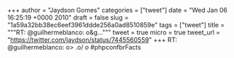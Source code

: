 
+++
author = "Jaydson Gomes"
categories = ["tweet"]
date = "Wed Jan 06 16:25:19 +0000 2010"
draft = false
slug = "1a59a32bb38ec6eef3961ddde256a0ad8510859e"
tags = ["tweet"]
title = """RT: @guilhermeblanco: o&g..."""
tweet = true
micro = true
tweet_url = "https://twitter.com/jaydson/status/7445560559"
+++
RT: @guilhermeblanco: o&gt;  .o/  _o_  #phpconfbrFacts
